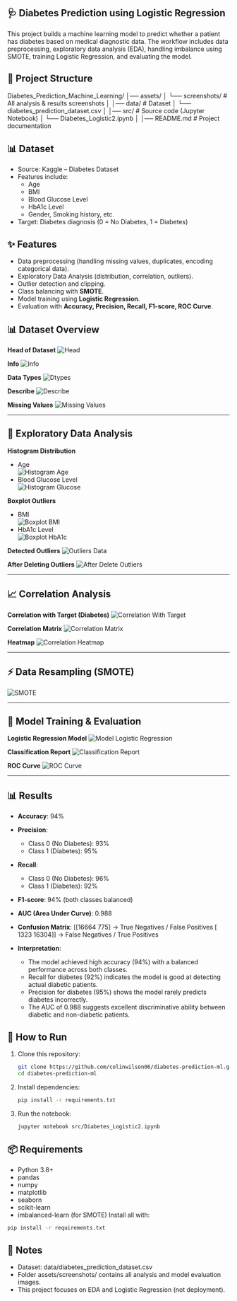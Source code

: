 ## 🩺 Diabetes Prediction using Logistic Regression
This project builds a machine learning model to predict whether a patient has diabetes based on medical diagnostic data.
The workflow includes data preprocessing, exploratory data analysis (EDA), handling imbalance using SMOTE, training Logistic Regression, and evaluating the model.

## 📂 Project Structure

Diabetes_Prediction_Machine_Learning/
│── assets/
│ └── screenshots/ # All analysis & results screenshots
│
│── data/ # Dataset
│ └── diabetes_prediction_dataset.csv
│
│── src/ # Source code (Jupyter Notebook)
│ └── Diabetes_Logistic2.ipynb
│
│── README.md # Project documentation


## 📊 Dataset
- Source: Kaggle – Diabetes Dataset
- Features include:
  - Age
  - BMI
  - Blood Glucose Level
  - HbA1c Level
  -  Gender, Smoking history, etc.
- Target: Diabetes diagnosis (0 = No Diabetes, 1 = Diabetes)

## ✨ Features
- Data preprocessing (handling missing values, duplicates, encoding categorical data).
- Exploratory Data Analysis (distribution, correlation, outliers).
- Outlier detection and clipping.
- Class balancing with **SMOTE**.
- Model training using **Logistic Regression**.
- Evaluation with **Accuracy, Precision, Recall, F1-score, ROC Curve**.

## 📊 Dataset Overview

**Head of Dataset**
![Head](assets/screenshots/01_head.png)

**Info**
![Info](assets/screenshots/02_info.png)

**Data Types**
![Dtypes](assets/screenshots/03_dtypes.png)

**Describe**
![Describe](assets/screenshots/04_describe.png)

**Missing Values**
![Missing Values](assets/screenshots/05_missing_values.png)

---

## 🔎 Exploratory Data Analysis

**Histogram Distribution**
- Age  
  ![Histogram Age](assets/screenshots/06_histogram_age.png)  
- Blood Glucose Level  
  ![Histogram Glucose](assets/screenshots/07_histogram_blood_glucose.png)  

**Boxplot Outliers**
- BMI  
  ![Boxplot BMI](assets/screenshots/08_boxplot_bmi.png)  
- HbA1c Level  
  ![Boxplot HbA1c](assets/screenshots/09_boxplot_hba1c.png)  

**Detected Outliers**
![Outliers Data](assets/screenshots/10_outliers_data.png)

**After Deleting Outliers**
![After Delete Outliers](assets/screenshots/11_after_delete_outliers.png)

---

## 📈 Correlation Analysis

**Correlation with Target (Diabetes)**
![Correlation With Target](assets/screenshots/12_correlation_with_target.png)

**Correlation Matrix**
![Correlation Matrix](assets/screenshots/13_correlation_matrix.png)

**Heatmap**
![Correlation Heatmap](assets/screenshots/14_correlation_heatmap.png)

---

## ⚡ Data Resampling (SMOTE)
![SMOTE](assets/screenshots/15_resample_smote.png)

---

## 🤖 Model Training & Evaluation

**Logistic Regression Model**
![Model Logistic Regression](assets/screenshots/16_model_logistic_regression.png)

**Classification Report**
![Classification Report](assets/screenshots/17_classification_report.png)

**ROC Curve**
![ROC Curve](assets/screenshots/18_roc_curve.png)

---

## 📊 Results

- **Accuracy**: 94%
  
- **Precision**:
  - Class 0 (No Diabetes): 93%
  - Class 1 (Diabetes): 95%
    
- **Recall**:
  - Class 0 (No Diabetes): 96%
  - Class 1 (Diabetes): 92%
    
- **F1-score**: 94% (both classes balanced)

- **AUC (Area Under Curve)**: 0.988

- **Confusion Matrix**:
 [[16664   775]   → True Negatives / False Positives
 [ 1323 16304]]   → False Negatives / True Positives

- **Interpretation**:
  - The model achieved high accuracy (94%) with a balanced performance across both classes.
  - Recall for diabetes (92%) indicates the model is good at detecting actual diabetic patients.
  - Precision for diabetes (95%) shows the model rarely predicts diabetes incorrectly.
  - The AUC of 0.988 suggests excellent discriminative ability between diabetic and non-diabetic patients.



## 🚀 How to Run

1. Clone this repository:
   ```bash
   git clone https://github.com/colinwilson06/diabetes-prediction-ml.git
   cd diabetes-prediction-ml
   ```
   
2. Install dependencies:
   ```bash
   pip install -r requirements.txt
   ```
   
3. Run the notebook:
   ```bash
   jupyter notebook src/Diabetes_Logistic2.ipynb
   ```

## 📦 Requirements
- Python 3.8+
- pandas
- numpy
- matplotlib
- seaborn
- scikit-learn
- imbalanced-learn (for SMOTE)
Install all with:
```bash
pip install -r requirements.txt
```


## 📌 Notes
- Dataset: data/diabetes_prediction_dataset.csv
- Folder assets/screenshots/ contains all analysis and model evaluation images.
- This project focuses on EDA and Logistic Regression (not deployment).

